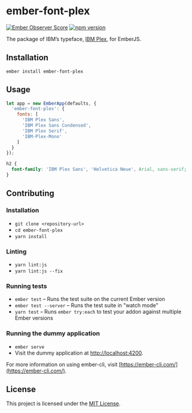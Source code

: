ember-font-plex
==============================================================================

[![Ember Observer Score](http://emberobserver.com/badges/ember-font-plex.svg)](http://emberobserver.com/addons/ember-font-plex)
[![npm version](https://badge.fury.io/js/ember-font-plex.svg)](http://badge.fury.io/js/ember-font-plex)

The package of IBM’s typeface, [IBM Plex](https://github.com/IBM/plex), for EmberJS.

Installation
------------------------------------------------------------------------------

```
ember install ember-font-plex
```


Usage
------------------------------------------------------------------------------

```javascript
let app = new EmberApp(defaults, {
  'ember-font-plex': {
    fonts: [
      'IBM Plex Sans',
      'IBM Plex Sans Condensed',
      'IBM Plex Serif',
      'IBM-Plex-Mono'
    ]
  }
});
```

```css
h2 {
  font-family: 'IBM Plex Sans', 'Helvetica Neue', Arial, sans-serif;
}
```


Contributing
------------------------------------------------------------------------------

### Installation

* `git clone <repository-url>`
* `cd ember-font-plex`
* `yarn install`

### Linting

* `yarn lint:js`
* `yarn lint:js --fix`

### Running tests

* `ember test` – Runs the test suite on the current Ember version
* `ember test --server` – Runs the test suite in "watch mode"
* `yarn test` – Runs `ember try:each` to test your addon against multiple Ember versions

### Running the dummy application

* `ember serve`
* Visit the dummy application at [http://localhost:4200](http://localhost:4200).

For more information on using ember-cli, visit [https://ember-cli.com/](https://ember-cli.com/).

License
------------------------------------------------------------------------------

This project is licensed under the [MIT License](LICENSE.md).
